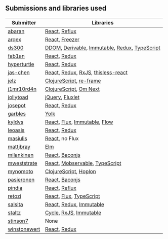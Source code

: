 ## Submissions and libraries used

Submitter | Libraries
--- | ---
[abaran](abaran)             | [React], [Reflux]
[arqex](arqex)               | [React], [Freezer]
[ds300](ds300)               | [DDOM], [Derivable], [Immutable], [Redux], [TypeScript]
[fab1an](fab1an)             | [React], [Redux]
[hyperturtle](hyperturtle)   | [React], [Redux]
[jas-chen](jas-chen)         | [React], [Redux], [RxJS], [thisless-react]
[jelz](jelz)                 | [ClojureScript], [re-frame]
[j1mr10rd4n](j1mr10rd4n)     | [ClojureScript], [Om Next]
[jollytoad](jollytoad)       | [jQuery], [Fluxlet]
[josepot](josepot)           | [React], [Redux]
[garbles](garbles)           | [Yolk]
[kyldvs](kyldvs)             | [React], [Flux], [Immutable], [Flow]
[leoasis](leoasis)           | [React], [Redux]
[masiulis](masiulis)         | [React], no Flux
[mattjbray](mattjbray)       | [Elm]
[milankinen](milankinen)     | [React], [Baconjs]
[mweststrate](mweststrate/index.tsx) | [React], [Mobservable], [TypeScript]
[mynomoto](mynomoto)         | [ClojureScript], [Hoplon]
[pasieronen](pasieronen)     | [React], [Baconjs]
[pindia](pindia)             | [React], [Reflux]
[retozi](retozi)             | [React], [Flux], [TypeScript]
[salsita](salsita)           | [React], [Redux], [Immutable]
[staltz](staltz)             | [Cycle], [RxJS], [Immutable]
[stinson7](stinson7)         | None
[winstonewert](winstonewert) | [React], [Redux]

[Baconjs]: https://baconjs.github.io/
[ClojureScript]: https://github.com/clojure/clojurescript
[Cycle]: http://cycle.js.org/
[DDOM]: https://github.com/ds300/ddom
[Derivable]: https://github.com/ds300/derivablejs
[Elm]: http://elm-lang.org/
[Flow]: http://flowtype.org/
[Flux]: https://facebook.github.io/flux/docs/overview.html
[Fluxlet]: https://github.com/fluxlet/fluxlet
[Freezer]: https://github.com/arqex/freezer
[Hoplon]: http://hoplon.io/
[Immutable]: https://facebook.github.io/immutable-js/
[Mobservable]: https://mweststrate.github.io/mobservable/
[Om Next]: https://github.com/omcljs/om/wiki#om-next
[React]: https://facebook.github.io/react/
[Redux]: http://redux.js.org/
[Reflux]: https://github.com/reflux/refluxjs
[RxJS]: https://github.com/Reactive-Extensions/RxJS
[TypeScript]: http://www.typescriptlang.org/
[Yolk]: https://github.com/garbles/yolk
[jQuery]: https://jquery.com/
[re-frame]: https://github.com/Day8/re-frame
[thisless-react]: https://github.com/jas-chen/thisless-react

